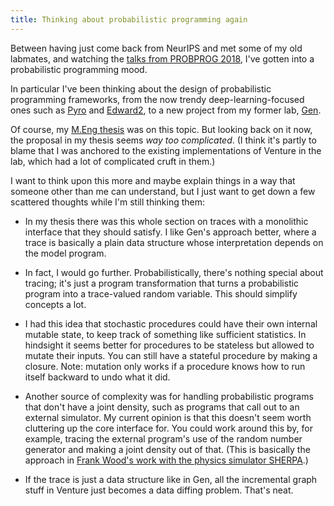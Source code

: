 ```yaml
---
title: Thinking about probabilistic programming again
---
```


Between having just come back from NeurIPS and met some of my old labmates, and
watching the [talks from PROBPROG 2018][probprog], I've gotten into a
probabilistic programming mood.

[probprog]: https://www.youtube.com/playlist?list=PL_PW0E_Tf2qvXBEpl10Y39RULTN-ExzZQ

In particular I've been thinking about the design of probabilistic programming
frameworks, from the now trendy deep-learning-focused ones such as [Pyro][pyro]
and [Edward2][edward2], to a new project from my former lab, [Gen][gen].

[pyro]: http://pyro.ai/
[edward2]: https://github.com/tensorflow/probability/tree/master/tensorflow_probability/python/edward2
[gen]: https://github.com/probcomp/Gen

Of course, my [M.Eng thesis][thesis] was on this topic. But looking back on it
now, the proposal in my thesis seems *way too complicated*. (I think it's
partly to blame that I was anchored to the existing implementations of Venture
in the lab, which had a lot of complicated cruft in them.)

[thesis]: https://dspace.mit.edu/handle/1721.1/113160

I want to think upon this more and maybe explain things in a way that someone
other than me can understand, but I just want to get down a few scattered
thoughts while I'm still thinking them:

<!-- PELICAN_END_SUMMARY -->

- In my thesis there was this whole section on traces with a monolithic
  interface that they should satisfy. I like Gen's approach better, where a
  trace is basically a plain data structure whose interpretation depends on the
  model program.
  
- In fact, I would go further. Probabilistically, there's nothing special about
  tracing; it's just a program transformation that turns a probabilistic program
  into a trace-valued random variable. This should simplify concepts a lot.
  
- I had this idea that stochastic procedures could have their own internal
  mutable state, to keep track of something like sufficient statistics. In
  hindsight it seems better for procedures to be stateless but allowed to mutate
  their inputs. You can still have a stateful procedure by making a closure.
  Note: mutation only works if a procedure knows how to run itself backward to
  undo what it did.
  
- Another source of complexity was for handling probabilistic programs that
  don't have a joint density, such as programs that call out to an external
  simulator. My current opinion is that this doesn't seem worth cluttering up
  the core interface for. You could work around this by, for example, tracing
  the external program's use of the random number generator and making a joint
  density out of that. (This is basically the approach in [Frank Wood's work
  with the physics simulator SHERPA][sherpa].)

- If the trace is just a data structure like in Gen, all the incremental graph
  stuff in Venture just becomes a data diffing problem. That's neat.
    
[sherpa]: https://arxiv.org/pdf/1807.07706.pdf


